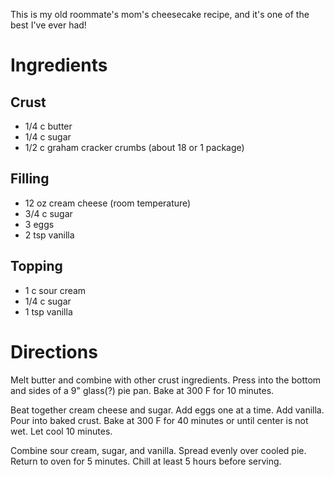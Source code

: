 This is my old roommate's mom's cheesecake recipe, and it's one of the best
I've ever had!

Ingredients
===========

Crust
-----

* 1/4 c butter
* 1/4 c sugar
* 1/2 c graham cracker crumbs (about 18 or 1 package)

Filling
-------

* 12 oz cream cheese (room temperature)
* 3/4 c sugar
* 3 eggs
* 2 tsp vanilla

Topping
-------

* 1 c sour cream
* 1/4 c sugar
* 1 tsp vanilla

Directions
==========

Melt butter and combine with other crust ingredients. Press into the bottom and sides
of a 9" glass(?) pie pan. Bake at 300 F for 10 minutes.

Beat together cream cheese and sugar. Add eggs one at a time. Add vanilla. Pour
into baked crust. Bake at 300 F for 40 minutes or until center is not wet. Let
cool 10 minutes.

Combine sour cream, sugar, and vanilla. Spread evenly over cooled pie. Return
to oven for 5 minutes. Chill at least 5 hours before serving.
